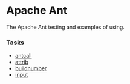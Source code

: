 # Apache Ant 

The Apache Ant testing and examples of using.

### Tasks
 
* [antcall](antcall)
* [attrib](attrib)
* [buildnumber](buildnumber)
* [input](input)